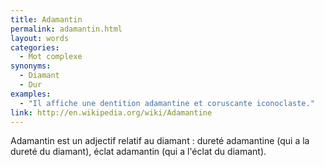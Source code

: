 ```yaml
---
title: Adamantin
permalink: adamantin.html
layout: words
categories:
  - Mot complexe
synonyms:
  - Diamant
  - Dur
examples:
  - "Il affiche une dentition adamantine et coruscante iconoclaste."
link: http://en.wikipedia.org/wiki/Adamantine
---
```


Adamantin est un adjectif relatif au diamant : dureté adamantine (qui a la dureté du diamant), éclat adamantin (qui a l'éclat du diamant).

